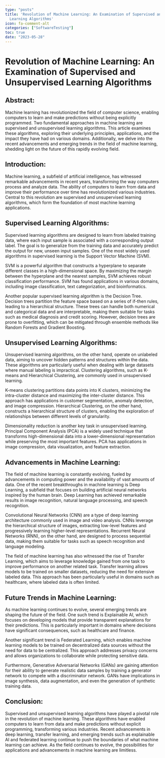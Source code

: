 ```yaml
---
type: "posts"
title: 'Revolution of Machine Learning: An Examination of Supervised and Unsupervised
  Learning Algorithms'
icon: fa-comment-alt
categories: ["SoftwareTesting"]
toc: true
date: "2023-05-28"
---
```




# Revolution of Machine Learning: An Examination of Supervised and Unsupervised Learning Algorithms

## Abstract:
Machine learning has revolutionized the field of computer science, enabling computers to learn and make predictions without being explicitly programmed. Two fundamental approaches in machine learning are supervised and unsupervised learning algorithms. This article examines these algorithms, exploring their underlying principles, applications, and the impact they have had on various domains. Additionally, we delve into the recent advancements and emerging trends in the field of machine learning, shedding light on the future of this rapidly evolving field.

## Introduction:
Machine learning, a subfield of artificial intelligence, has witnessed remarkable advancements in recent years, transforming the way computers process and analyze data. The ability of computers to learn from data and improve their performance over time has revolutionized various industries. Central to this revolution are supervised and unsupervised learning algorithms, which form the foundation of most machine learning applications.

## Supervised Learning Algorithms:
Supervised learning algorithms are designed to learn from labeled training data, where each input sample is associated with a corresponding output label. The goal is to generalize from the training data and accurately predict the output for new, unseen input samples. One of the most widely used algorithms in supervised learning is the Support Vector Machine (SVM).

SVM is a powerful algorithm that constructs a hyperplane to separate different classes in a high-dimensional space. By maximizing the margin between the hyperplane and the nearest samples, SVM achieves robust classification performance. SVM has found applications in various domains, including image classification, text categorization, and bioinformatics.

Another popular supervised learning algorithm is the Decision Tree. Decision trees partition the feature space based on a series of if-then rules, leading to a hierarchical structure. These trees can handle both numerical and categorical data and are interpretable, making them suitable for tasks such as medical diagnosis and credit scoring. However, decision trees are prone to overfitting, which can be mitigated through ensemble methods like Random Forests and Gradient Boosting.

## Unsupervised Learning Algorithms:
Unsupervised learning algorithms, on the other hand, operate on unlabeled data, aiming to uncover hidden patterns and structures within the data. These algorithms are particularly useful when dealing with large datasets where manual labeling is impractical. Clustering algorithms, such as K-means and Hierarchical Clustering, are commonly used in unsupervised learning.

K-means clustering partitions data points into K clusters, minimizing the intra-cluster distance and maximizing the inter-cluster distance. This approach has applications in customer segmentation, anomaly detection, and image compression. Hierarchical Clustering, on the other hand, constructs a hierarchical structure of clusters, enabling the exploration of relationships between different levels of granularity.

Dimensionality reduction is another key task in unsupervised learning. Principal Component Analysis (PCA) is a widely used technique that transforms high-dimensional data into a lower-dimensional representation while preserving the most important features. PCA has applications in image compression, data visualization, and feature extraction.

## Advancements in Machine Learning:
The field of machine learning is constantly evolving, fueled by advancements in computing power and the availability of vast amounts of data. One of the recent breakthroughs in machine learning is Deep Learning, a subfield that focuses on building artificial neural networks inspired by the human brain. Deep Learning has achieved remarkable results in image recognition, natural language processing, and speech recognition.

Convolutional Neural Networks (CNN) are a type of deep learning architecture commonly used in image and video analysis. CNNs leverage the hierarchical structure of images, extracting low-level features and progressively learning higher-level representations. Recurrent Neural Networks (RNN), on the other hand, are designed to process sequential data, making them suitable for tasks such as speech recognition and language modeling.

The field of machine learning has also witnessed the rise of Transfer Learning, which aims to leverage knowledge gained from one task to improve performance on another related task. Transfer learning allows models to be trained on smaller datasets, reducing the need for extensive labeled data. This approach has been particularly useful in domains such as healthcare, where labeled data is often limited.

## Future Trends in Machine Learning:
As machine learning continues to evolve, several emerging trends are shaping the future of the field. One such trend is Explainable AI, which focuses on developing models that provide transparent explanations for their predictions. This is particularly important in domains where decisions have significant consequences, such as healthcare and finance.

Another significant trend is Federated Learning, which enables machine learning models to be trained on decentralized data sources without the need for data to be centralized. This approach addresses privacy concerns and allows organizations to collaborate while protecting sensitive data.

Furthermore, Generative Adversarial Networks (GANs) are gaining attention for their ability to generate realistic data samples by training a generator network to compete with a discriminator network. GANs have implications in image synthesis, data augmentation, and even the generation of synthetic training data.

## Conclusion:
Supervised and unsupervised learning algorithms have played a pivotal role in the revolution of machine learning. These algorithms have enabled computers to learn from data and make predictions without explicit programming, transforming various industries. Recent advancements in deep learning, transfer learning, and emerging trends such as explainable AI and federated learning continue to push the boundaries of what machine learning can achieve. As the field continues to evolve, the possibilities for applications and advancements in machine learning are limitless.
